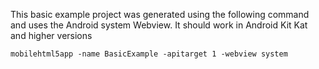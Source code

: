 This basic example project was generated using the following command and uses
the Android system Webview. It should work in Android Kit Kat and higher versions
```
mobilehtml5app -name BasicExample -apitarget 1 -webview system
```
